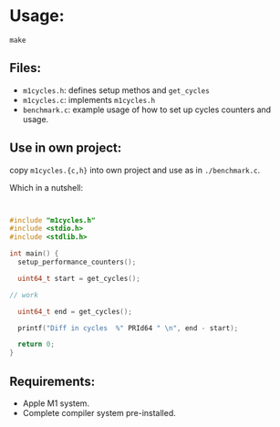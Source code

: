 # Usage:
```
make
```

## Files:
- `m1cycles.h`: defines setup methos and `get_cycles`
- `m1cycles.c`: implements `m1cycles.h`
- `benchmark.c`: example usage of how to set up cycles counters and usage.


## Use in own project:
copy `m1cycles.{c,h}` into own project and use as in `./benchmark.c`.

Which in a nutshell:
```c


#include "m1cycles.h"
#include <stdio.h>
#include <stdlib.h>

int main() {
  setup_performance_counters();

  uint64_t start = get_cycles();

// work

  uint64_t end = get_cycles();

  printf("Diff in cycles  %" PRId64 " \n", end - start);

  return 0;
}
```

## Requirements:

- Apple M1 system.
- Complete compiler system pre-installed.
